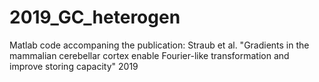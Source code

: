 # 2019_GC_heterogen
Matlab code accompaning the publication:
Straub et al. "Gradients in the mammalian cerebellar cortex enable Fourier-like transformation and improve storing capacity" 2019

